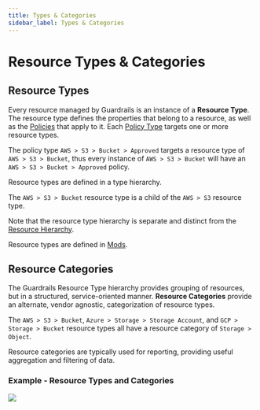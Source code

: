 ```yaml
---
title: Types & Categories
sidebar_label: Types & Categories
---
```


# Resource Types & Categories

## Resource Types

Every resource managed by Guardrails is an instance of a **Resource Type**. The
resource type defines the properties that belong to a resource, as well as the
[Policies](concepts/policies) that apply to it. Each
[Policy Type](concepts/policies/types-categories#policy-types) targets one or
more resource types.

<div className="example"> The policy type <code>AWS > S3 > Bucket > Approved</code> targets a resource type of <code>AWS > S3 > Bucket</code>, thus every instance of <code>AWS > S3 > Bucket</code> will have an <code>AWS > S3 > Bucket > Approved</code> policy.
</div>

Resource types are defined in a type hierarchy.

<div className="example"> The <code>AWS > S3 > Bucket</code> resource type is a child of the <code>AWS > S3</code> resource type.  
</div>

Note that the resource type hierarchy is separate and distinct from the
[Resource Hierarchy](hierarchy).

Resource types are defined in [Mods](https://hub.guardrails.turbot.com/#mods).

## Resource Categories

The Guardrails Resource Type hierarchy provides grouping of resources, but in a
structured, service-oriented manner. **Resource Categories** provide an
alternate, vendor agnostic, categorization of resource types.

<div className="example"> The <code>AWS > S3 > Bucket</code>, <code>Azure > Storage > Storage Account</code>, and <code>GCP > Storage > Bucket</code> resource types all have a resource category of <code>Storage > Object</code>.  
</div>

Resource categories are typically used for reporting, providing useful
aggregation and filtering of data.

### Example - Resource Types and Categories

![](/images/docs/guardrails/resource_types_categories-ex.png)

